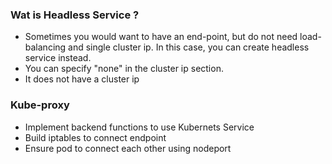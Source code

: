 ### Wat is Headless Service ? 

- Sometimes you would want to have an end-point, but do not need load-balancing and single cluster ip. In this case, you can create headless service instead.
- You can specify "none" in the cluster ip section.
- It does not have a cluster ip 


### Kube-proxy 

- Implement backend functions to use Kubernets Service
- Build iptables to connect endpoint
- Ensure pod to connect each other using nodeport
